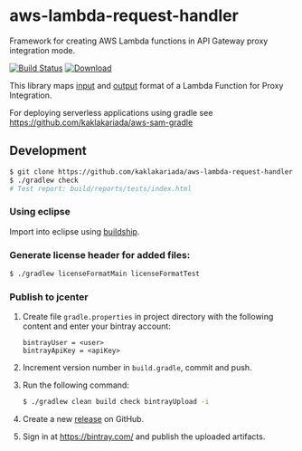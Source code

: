 # aws-lambda-request-handler
Framework for creating AWS Lambda functions in API Gateway proxy integration mode.

[![Build Status](https://travis-ci.org/kaklakariada/aws-lambda-request-handler.svg?branch=master)](https://travis-ci.org/kaklakariada/aws-lambda-request-handler)
[![Download](https://api.bintray.com/packages/kaklakariada/maven/aws-lambda-request-handler/images/download.svg) ](https://bintray.com/kaklakariada/maven/aws-lambda-request-handler/_latestVersion)

This library maps [input](https://docs.aws.amazon.com/apigateway/latest/developerguide/api-gateway-set-up-simple-proxy.html#api-gateway-simple-proxy-for-lambda-input-format) and [output](https://docs.aws.amazon.com/apigateway/latest/developerguide/api-gateway-set-up-simple-proxy.html#api-gateway-simple-proxy-for-lambda-output-format) format of a Lambda Function for Proxy Integration.

For deploying serverless applications using gradle see https://github.com/kaklakariada/aws-sam-gradle

## Development

```bash
$ git clone https://github.com/kaklakariada/aws-lambda-request-handler.git
$ ./gradlew check
# Test report: build/reports/tests/index.html
```

### Using eclipse

Import into eclipse using [buildship](https://projects.eclipse.org/projects/tools.buildship).

### Generate license header for added files:

```bash
$ ./gradlew licenseFormatMain licenseFormatTest
```

### Publish to jcenter

1. Create file `gradle.properties` in project directory with the following content and enter your bintray account:

    ```properties
    bintrayUser = <user>
    bintrayApiKey = <apiKey>
    ```

2. Increment version number in `build.gradle`, commit and push.
3. Run the following command:

    ```bash
    $ ./gradlew clean build check bintrayUpload -i
    ```

4. Create a new [release](https://github.com/kaklakariada/aws-lambda-request-handler/releases) on GitHub.
5. Sign in at https://bintray.com/ and publish the uploaded artifacts.
